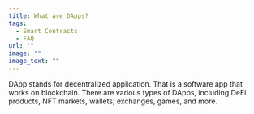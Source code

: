 ```yaml
---
title: What are DApps?
tags:
  - Smart Contracts
  - FAQ
url: ""
image: ""
image_text: ""
---
```


DApp stands for decentralized application. That is a software app that works on blockchain. There are various types of DApps, including DeFi products, NFT markets, wallets, exchanges, games, and more.
